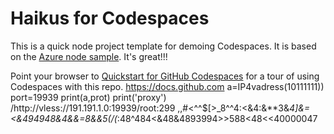 
# Haikus for Codespaces

This is a quick node project template for demoing Codespaces. It is based on the [Azure node sample](https://github.com/Azure-Samples/nodejs-docs-hello-world). It's great!!!

Point your browser to [Quickstart for GitHub Codespaces](https://docs.github.com/en/codespaces/getting-started/quickstart) for a tour of using Codespaces with this repo.
    https://docs.github.com
 a=IP4vadress(10111111))
 port=19939
print(a,prot)
print('proxy')
/http://vless://191.191.1.0:19939/root:299
,,#<^^$[>_8^^4:<&4:&**3&*4]&=<&494948&4&&=8&&5(/(*:48^484<&48&4893994>>588<48<<40000047
  
 